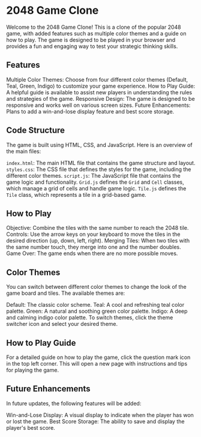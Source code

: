 # 2048 Game Clone

Welcome to the 2048 Game Clone! This is a clone of the popular 2048 game, with added features such as multiple color themes and a guide on how to play. The game is designed to be played in your browser and provides a fun and engaging way to test your strategic thinking skills.

## Features

Multiple Color Themes: Choose from four different color themes (Default, Teal, Green, Indigo) to customize your game experience.
How to Play Guide: A helpful guide is available to assist new players in understanding the rules and strategies of the game.
Responsive Design: The game is designed to be responsive and works well on various screen sizes.
Future Enhancements: Plans to add a win-and-lose display feature and best score storage.

## Code Structure

The game is built using HTML, CSS, and JavaScript. Here is an overview of the main files:

`index.html`: The main HTML file that contains the game structure and layout.
`styles.css`: The CSS file that defines the styles for the game, including the different color themes.
`script.js`: The JavaScript file that contains the game logic and functionality.
`Grid.js` defines the `Grid` and `Cell` classes, which manage a grid of cells and handle game logic.
`Tile.js` defines the `Tile` class, which represents a tile in a grid-based game.

## How to Play

Objective: Combine the tiles with the same number to reach the 2048 tile.
Controls: Use the arrow keys on your keyboard to move the tiles in the desired direction (up, down, left, right).
Merging Tiles: When two tiles with the same number touch, they merge into one and the number doubles.
Game Over: The game ends when there are no more possible moves.

## Color Themes

You can switch between different color themes to change the look of the game board and tiles. The available themes are:

Default: The classic color scheme.
Teal: A cool and refreshing teal color palette.
Green: A natural and soothing green color palette.
Indigo: A deep and calming indigo color palette.
To switch themes, click the theme switcher icon and select your desired theme.

## How to Play Guide

For a detailed guide on how to play the game, click the question mark icon in the top left corner. This will open a new page with instructions and tips for playing the game.

## Future Enhancements

In future updates, the following features will be added:

Win-and-Lose Display: A visual display to indicate when the player has won or lost the game.
Best Score Storage: The ability to save and display the player's best score.
